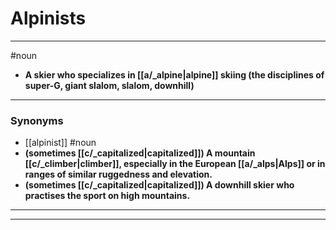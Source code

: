 # Alpinists
---
#noun
- **A skier who specializes in [[a/_alpine|alpine]] skiing (the disciplines of super-G, giant slalom, slalom, downhill)**
---
### Synonyms
- [[alpinist]]
#noun
- **(sometimes [[c/_capitalized|capitalized]]) A mountain [[c/_climber|climber]], especially in the European [[a/_alps|Alps]] or in ranges of similar ruggedness and elevation.**
- **(sometimes [[c/_capitalized|capitalized]]) A downhill skier who practises the sport on high mountains.**
---
---
